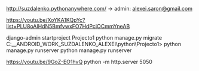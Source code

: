http://suzdalenko.pythonanywhere.com/ -> admin: alexei.saron@gmail.com

https://youtu.be/XoYKA1KQpYc?list=PLU8oAlHdN5BmfvwxFO7HdPciOCmmYneAB

django-admin startproject Projecto1
python manage.py migrate
C:\__ANDROID_WORK_SUZDALENKO_ALEXEI\python\Projecto1> python manage.py runserver
python manage.py runserver



https://youtu.be/9GoZ-EO1hvQ
python -m http.server 5050